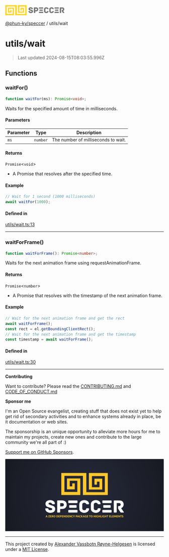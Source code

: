 <div>
  <img alt="SPECCER logo" src="https://raw.githubusercontent.com/phun-ky/speccer/main/public/logo-speccer-horizontal-colored-package.svg?raw=true" style="max-height:32px;" />
</div>

[@phun-ky/speccer](../README.md) / utils/wait

# utils/wait

> Last updated 2024-08-15T08:03:55.996Z

## Functions

### waitFor()

```ts
function waitFor(ms): Promise<void>;
```

Waits for the specified amount of time in milliseconds.

#### Parameters

| Parameter | Type     | Description                         |
| --------- | -------- | ----------------------------------- |
| `ms`      | `number` | The number of milliseconds to wait. |

#### Returns

`Promise`\<`void`>

- A Promise that resolves after the specified time.

#### Example

```ts
// Wait for 1 second (1000 milliseconds)
await waitFor(1000);
```

#### Defined in

[utils/wait.ts:13](https://github.com/phun-ky/speccer/blob/main/src/utils/wait.ts#L13)

---

### waitForFrame()

```ts
function waitForFrame(): Promise<number>;
```

Waits for the next animation frame using requestAnimationFrame.

#### Returns

`Promise`\<`number`>

- A Promise that resolves with the timestamp of the next animation frame.

#### Example

```ts
// Wait for the next animation frame and get the rect
await waitForFrame();
const rect = el.getBoundingClientRect();
// Wait for the next animation frame and get the timestamp
const timestamp = await waitForFrame();
```

#### Defined in

[utils/wait.ts:30](https://github.com/phun-ky/speccer/blob/main/src/utils/wait.ts#L30)

---

**Contributing**

Want to contribute? Please read the [CONTRIBUTING.md](https://github.com/phun-ky/speccer/blob/main/CONTRIBUTING.md) and [CODE_OF_CONDUCT.md](https://github.com/phun-ky/speccer/blob/main/CODE_OF_CONDUCT.md)

**Sponsor me**

I'm an Open Source evangelist, creating stuff that does not exist yet to help get rid of secondary activities and to enhance systems already in place, be it documentation or web sites.

The sponsorship is an unique opportunity to alleviate more hours for me to maintain my projects, create new ones and contribute to the large community we're all part of :)

[Support me on GitHub Sponsors](https://github.com/sponsors/phun-ky).

![Speccer banner, with logo and slogan: A zero dependency package to highlight elements](https://github.com/phun-ky/speccer/blob/main/public/speccer-banner.png?raw=true)

---

This project created by [Alexander Vassbotn Røyne-Helgesen](http://phun-ky.net) is licensed under a [MIT License](https://choosealicense.com/licenses/mit/).

